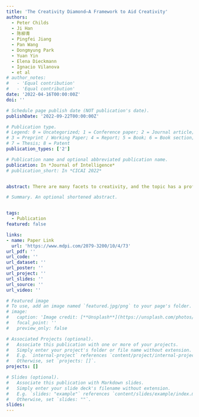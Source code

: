 ```yaml
---
title: 'The Creativity Diamond—A Framework to Aid Creativity'
authors:
  - Peter Childs 
  - Ji Han
  - 陈柳青
  - Pingfei Jiang
  - Pan Wang
  - Dongmyung Park
  - Yuan Yin 
  - Elena Dieckmann
  - Ignacio Vilanova
  - et al
# author_notes:
#   - 'Equal contribution'
#   - 'Equal contribution'
date: '2022-04-16T00:00:00Z'
doi: ''

# Schedule page publish date (NOT publication's date).
publishDate: '2022-09-22T00:00:00Z'

# Publication type.
# Legend: 0 = Uncategorized; 1 = Conference paper; 2 = Journal article;
# 3 = Preprint / Working Paper; 4 = Report; 5 = Book; 6 = Book section;
# 7 = Thesis; 8 = Patent
publication_types: ['2']

# Publication name and optional abbreviated publication name.
publication: In *Journal of Intelligence*
# publication_short: In *CICAI 2022*


abstract: There are many facets to creativity, and the topic has a profound impact on society. Substantial and sustained study on creativity has been undertaken, and much is now known about the fundamentals and how creativity can be augmented. To draw these elements together, a framework was developed called the creativity diamond, formulated on the basis of reviews of prior work, as well as the consideration of 20 PhD studies on the topics of creativity, design, innovation, and product development. The framework embodies the principles that quantity of ideas breeds quality through selection, and that a range of creativity tools can provoke additional ideas to augment our innate creativity. The creativity diamond proposed is a tool consisting of a divergent phase associated with the development of many distinctive ideas and a convergent phase associated with the refinement of ideas. The creativity diamond framework can be used to prompt and help select which tool or approach to use in a creative environment for innovative tasks. The framework has now been used by many students and professionals in diverse contexts.

# Summary. An optional shortened abstract.


tags:
  - Publication
featured: false

links:
- name: Paper Link
  url: 'https://www.mdpi.com/2079-3200/10/4/73'
url_pdf: ''
url_code: ''
url_dataset: ''
url_poster: ''
url_project: ''
url_slides: ''
url_source: ''
url_video: ''

# Featured image
# To use, add an image named `featured.jpg/png` to your page's folder.
# image:
#   caption: 'Image credit: [**Unsplash**](https://unsplash.com/photos/jdD8gXaTZsc)'
#   focal_point: ''
#   preview_only: false

# Associated Projects (optional).
#   Associate this publication with one or more of your projects.
#   Simply enter your project's folder or file name without extension.
#   E.g. `internal-project` references `content/project/internal-project/index.md`.
#   Otherwise, set `projects: []`.
projects: []

# Slides (optional).
#   Associate this publication with Markdown slides.
#   Simply enter your slide deck's filename without extension.
#   E.g. `slides: "example"` references `content/slides/example/index.md`.
#   Otherwise, set `slides: ""`.
slides:
---
```

<!-- 
{{% callout note %}}
Click the _Cite_ button above to demo the feature to enable visitors to import publication metadata into their reference management software.
{{% /callout %}}

Supplementary notes can be added here, including [code and math](https://wowchemy.com/docs/content/writing-markdown-latex/). -->
